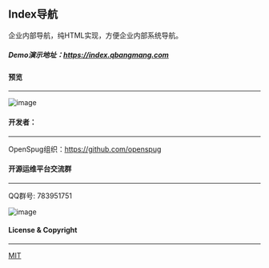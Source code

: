 ## Index导航

企业内部导航，纯HTML实现，方便企业内部系统导航。

##### Demo演示地址：<https://index.qbangmang.com>


#### 预览
----------------------------
![image](http://image.qbangmang.com/spug_index.png)

#### 开发者：
-----------
OpenSpug组织：https://github.com/openspug


#### 开源运维平台交流群
----------------------------
QQ群号: 783951751

![image](http://image.qbangmang.com/spug.png)

#### License & Copyright
----------------------------
[MIT](https://opensource.org/licenses/MIT)

